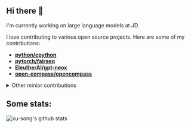 
<!--

### Hi there 👋
**xu-song/xu-song** is a ✨ _special_ ✨ repository because its `README.md` (this file) appears on your GitHub profile.

Here are some ideas to get you started:

- 🔭 I’m currently working on NLP and large language models.
- 🌱 I’m currently learning ...
- 👯 I’m looking to collaborate on ...
- 🤔 I’m looking for help with ...
- 💬 Ask me about ...
- 📫 How to reach me: ...
- 😄 Pronouns: ...
- ⚡ Fun fact: ...
 ![Top Langs](https://github-readme-stats.vercel.app/api/top-langs/?username=xu-song&langs_count=8&exclude_repo=xu-song.github.io&layout=compact&bg_color=30,e96443,904e95&title_color=fff&text_color=fff)
<img align="right" src="https://github-readme-stats.hiyouga.vercel.app/api/top-langs/?username=xu-song&hide=HTML" alt="https://github-readme-stats.vercel.app/api/top-langs/?username=xu-song&hide=HTML" />

https://github.com/doragd
 ![xu-song](https://github-profile-trophy.vercel.app/?username=xu-song)
-->

<!--
contributions: https://github.com/brettcannon/brettcannon/blob/main/README.md  https://github.com/kennethreitz

## other minior contributions
- microsoft/DeepSpeedExamples
- pytorch/tutorials
- microsoft/DeepSpeed
- tensorflow/tensor2tensor
- THUDM/icetk
- thu-coai/CrossWOZ
- asap-report/lstm-visualisation

## hexo 系列
- **[hexojs/hexo](https://github.com/hexojs/hexo/commits/master/?author=xu-song)**, 
- **[hexojs/hexo-cli](https://github.com/hexojs/hexo-cli/commits/master/?author=xu-song)**
- **[theme-next/hexo-theme-next](https://github.com/theme-next/hexo-theme-next/commits?author=xu-song)**:
- **[hexojs/site](https://github.com/hexojs/site/commits/master/?author=xu-song)**
- **[hexojs/hexo-starter](https://github.com/hexojs/hexo-starter/commits/master/?author=xu-song)**
- **[tea3/hexo-tag-instagram](https://github.com/tea3/hexo-tag-instagram/commits/master/?author=xu-song)**


## Highlight Demos
Here are some of my demos:
https://huggingface.co/spaces/eson/tokenizer-arena
https://huggingface.co/spaces/eson/bert-perplexity
https://huggingface.co/spaces/eson/kplug

## Release
- pip  jieba_patch
- npm  hexo-auto-category  
- jar
- chrome extension: pretty-print
-->


## Hi there 👋

I'm currently working on large language models at JD.

I love contributing to various open source projects. Here are some of my contributions:


<!-- ss
- **[python/cpython](https://github.com/python/cpython/commits?author=xu-song)** ![Star](https://img.shields.io/github/stars/python/cpython.svg?style=social&label=Star)
- **[pytorch/fairseq](https://github.com/pytorch/fairseq/commits?author=xu-song)** ![Star](https://img.shields.io/github/stars/pytorch/fairseq.svg?style=social&label=Star)
- **[EleutherAI/gpt-neox](https://github.com/EleutherAI/gpt-neox/commits?author=xu-song)** ![Star](https://img.shields.io/github/stars/EleutherAI/gpt-neox.svg?style=social&label=Star)
- **[open-compass/opencompass](https://github.com/open-compass/opencompass/commits/main/?author=xu-song)** ![Star](https://img.shields.io/github/stars/open-compass/opencompass.svg?style=social&label=Star)
-->


- **[python/cpython](https://github.com/python/cpython/commits?author=xu-song)**
- **[pytorch/fairseq](https://github.com/pytorch/fairseq/commits?author=xu-song)**
- **[EleutherAI/gpt-neox](https://github.com/EleutherAI/gpt-neox/commits?author=xu-song)**
- **[open-compass/opencompass](https://github.com/open-compass/opencompass/commits/main/?author=xu-song)**



<details>

<summary>Other minior contributions</summary>


- [pytorch/pytorch](https://github.com/pytorch/pytorch/commits/main/?author=xu-song)
- [microsoft/DeepSpeed](https://github.com/microsoft/DeepSpeed/commits/master/?author=xu-song)
- [huggingface/transformers](https://github.com/huggingface/transformers/commits/main/?author=xu-song)
- [InternLM/xtuner](https://github.com/InternLM/xtuner/commits/main/?author=xu-song)
- [abetlen/llama-cpp-python](https://github.com/abetlen/llama-cpp-python/commits/main/?author=xu-song)
- [shibing624/pycorrector](https://github.com/shibing624/pycorrector/commits?author=xu-song)
- [microsoft/Megatron-DeepSpeed](https://github.com/microsoft/Megatron-DeepSpeed/commits?author=xu-song)
- [microsoft/DeepSpeedExamples](https://github.com/microsoft/DeepSpeedExamples/commits?author=xu-song)
- [gradio-app/gradio](https://github.com/gradio-app/gradio/commits?author=xu-song)
- [thu-coai/CrossWOZ](https://github.com/thu-coai/CrossWOZ/commits?author=xu-song)
- [theme-next/hexo-theme-next](https://github.com/theme-next/hexo-theme-next/commits?author=xu-song)
- [hexojs/hexo](https://github.com/hexojs/hexo/commits/master/?author=xu-song)
- [hexojs/hexo-cli](https://github.com/hexojs/hexo-cli/commits/master/?author=xu-song)
- [hexojs/site](https://github.com/hexojs/site/commits/master/?author=xu-song)
- [hexojs/hexo-starter](https://github.com/hexojs/hexo-starter/commits/master/?author=xu-song)


</details>



<!--
## Catch me on:
<a href = 'https://scholar.google.com/citations?user=bO7H0DAAAAAJ&hl=en'> <img width = '26px' align= 'center' src="https://upload.wikimedia.org/wikipedia/commons/thumb/c/c7/Google_Scholar_logo.svg/768px-Google_Scholar_logo.svg.png"/></a> [Google Scholar](https://scholar.google.com/citations?user=bO7H0DAAAAAJ&hl=en)      <a href = 'https://mobile.twitter.com/BlancheMinerva'> <img width = '26px' align= 'center' src="https://raw.githubusercontent.com/rahulbanerjee26/githubAboutMeGenerator/main/icons/twitter.svg"/></a> [Twitter](https://mobile.twitter.com/BlancheMinerva)      <a href = 'https://math.stackexchange.com/users/123230/stella-biderman'> <img width = '26px' align= 'center' src="https://cdn.sstatic.net/Sites/math/Img/apple-touch-icon.png?v=0ae50baa40ed"/></a> [Stack Exchange](https://math.stackexchange.com/users/123230/stella-biderman)
-->


## Some stats:
 
 ![xu-song's github stats](https://github-readme-stats.vercel.app/api?username=xu-song&show_icons=true&bg_color=30,e96443,904e95&title_color=fff&text_color=fff)
 

